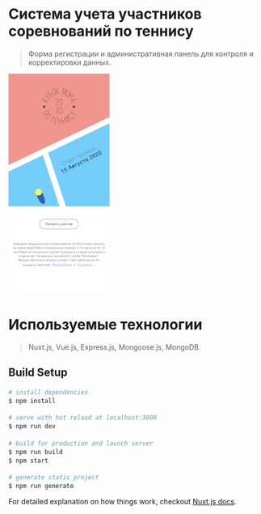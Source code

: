 # Система учета участников соревнований по теннису

> Форма регистрации и административная панель для контроля и корректировки данных.

<img src="screenshot.png" width="200">

# Используемые технологии

> Nuxt.js, Vue.js, Express.js, Mongoose.js, MongoDB.


## Build Setup

``` bash
# install dependencies
$ npm install

# serve with hot reload at localhost:3000
$ npm run dev

# build for production and launch server
$ npm run build
$ npm start

# generate static project
$ npm run generate
```

For detailed explanation on how things work, checkout [Nuxt.js docs](https://nuxtjs.org).
